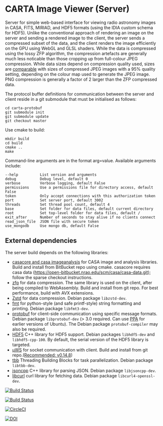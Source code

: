 # CARTA Image Viewer (Server)
Server for simple web-based interface for viewing radio astronomy images in CASA, FITS, MIRIAD, and HDF5 formats (using the IDIA custom schema for HDF5). Unlike the conventional approach of rendering an image on the server and sending a rendered image to the client, the server sends a compressed subset of the data, and the client renders the image efficiently on the GPU using WebGL and GLSL shaders. While the data is compressed using the lossy ZFP algorithm, the compression artefacts are generally much less noticable than those cropping up from full-colour JPEG compression. While data sizes depend on compression quality used, sizes are [comparable](https://docs.google.com/spreadsheets/d/1lp1687TL0bYmbM3jGyjuPd9dYZnrAYGnLIQXWVpnmS0/edit?usp=sharing) with sizes of compressed JPEG images with a 95% quality setting, depending on the colour map used to generate the JPEG image. PNG compression is generally a factor of 2 larger than the ZFP compressed data.

The protocol buffer definitions for communication between the server and client reside in a git submodule that must be initialised as follows:
```
cd carta-protobuf
git submodule init
git submodule update
git checkout master
```

Use cmake to build:
```
mkdir build
cd build
cmake ..
make
```

Command-line arguments are in the format arg=value.  Available arguments include:
```
--help          List version and arguments
debug           Debug level, default 0
verbose         Verbose logging, default False
permissions     Use a permissions file for directory access, default False
token           Only accept connections with this authorization token
port            Set server port, default 3002
threads         Set thread pool count, default 4
base            Set folder for data files, default current directory
root            Set top-level folder for data files, default /
exit_after      Number of seconds to stay alive if no clients connect
read_json_file  JSON file with secure token
use_mongodb     Use mongo db, default False
```

## External dependencies
The server build depends on the following libraries: 
* [casacore and casa imageanalysis](https://open-bitbucket.nrao.edu/scm/casa/carta-casacore.git) for CASA image and analysis libraries. Build and install from BitBucket repo using cmake.  casacore requires casa data (https://open-bitbucket.nrao.edu/scm/casa/casa-data.git); follow the sparse checkout instructions.
* [zfp](https://github.com/LLNL/zfp) for data compression. The same library is used on the client, after being compiled to WebAssembly. Build and install from git repo. For best performance, build with AVX extensions.
* [Zstd](https://github.com/facebook/zstd) for data compression. Debian package `libzstd-dev`.
* [fmt](https://github.com/fmtlib/fmt) for python-style (and safe printf-style) string formatting and printing. Debian package `libfmt3-dev`. 
* [protobuf](https://developers.google.com/protocol-buffers) for client-side communication using specific message formats. Debian package `libprotobuf-dev` (> 3.0 required. Can use [PPA](https://launchpad.net/~maarten-fonville/+archive/ubuntu/protobuf) for earlier versions of Ubuntu). The Debian package `protobuf-compiler` may also be required.
* [HDF5](https://support.hdfgroup.org/HDF5/) C++ library for HDF5 support. Debian packages `libhdf5-dev` and `libhdf5-cpp-100`. By default, the serial version of the HDF5 library is targeted.
* [µWS](https://github.com/uNetworking/uWebSockets) for socket communication with client. Build and install from git repo.([Recommended: v0.14.8](https://github.com/uNetworking/uWebSockets/releases/tag/v0.14.8))
* [tbb](https://www.threadingbuildingblocks.org/download) Threading Building Blocks for task parallelization. Debian package `libtbb-dev`.
* [jsoncpp](https://github.com/open-source-parsers/jsoncpp) C++ library for parsing JSON. Debian package `libjsoncpp-dev`.
* [libcurl](https://curl.haxx.se/libcurl/) curl library for fetching data. Debian package `libcurl4-openssl-dev`.

[![Build Status](http://acdc0.asiaa.sinica.edu.tw:47565/job/carta-backend/badge/icon)](http://acdc0.asiaa.sinica.edu.tw:47565/job/carta-backend) 

[![Build Status](https://travis-ci.org/CARTAvis/carta-backend.svg?branch=master)](https://travis-ci.org/CARTAvis/carta-backend)

[![CircleCI](https://circleci.com/gh/CARTAvis/carta-backend.svg?style=svg)](https://circleci.com/gh/CARTAvis/carta-backend)

[![DOI](https://zenodo.org/badge/DOI/10.5281/zenodo.3377984.svg)](https://doi.org/10.5281/zenodo.3377984)
